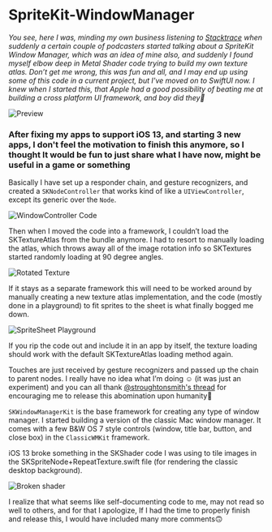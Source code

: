# SpriteKit-WindowManager

*You see, here I was, minding my own business listening to [Stacktrace](https://twitter.com/stacktracepod) when suddenly a certain couple of podcasters started talking about a SpriteKit Window Manager, which was an idea of mine also, and suddenly I found myself elbow deep in Metal Shader code trying to build my own texture atlas.  Don’t get me wrong, this was fun and all, and I may end up using some of this code in a current project, but I've moved on to SwiftUI now.  I knew when I started this,  that Apple had a good possibility of beating me at building a cross platform UI framework, and boy did they🤯*

![Preview](images/WindowManager.GIF)


### After fixing my apps to support iOS 13, and starting 3 new apps, I don't feel the motivation to finish this anymore, so I thought It would be fun to just share what I have now, might be useful in a game or something


Basically I have set up a responder chain, and gesture recognizers, and created a `SKNodeController` that works kind of like a `UIViewController`, except its generic over the `Node`.

![WindowController Code](images/WindowController.png)

Then when I moved the code into a framework, I couldn’t load the SKTextureAtlas from the bundle anymore.  I had to resort to manually loading the atlas, which throws away all of the image rotation info so SKTextures started randomly loading at 90 degree angles.

![Rotated Texture](images/90DegTex.png)

If it stays as a separate framework this will need to be worked around by manually creating a new texture atlas implementation, and the code (mostly done in a playground) to fit sprites to the sheet is what finally bogged me down.

![SpriteSheet Playground](images/SpriteSheet.png)

If you rip the code out and include it in an app by itself, the texture loading should work with the default SKTextureAtlas loading method again.  


Touches are just received by gesture recognizers and passed up the chain to parent nodes.  I really have no idea what I’m doing ☺️ (it was just an experiment) and you can all thank [@stroughtonsmith's thread](https://twitter.com/stroughtonsmith/status/1235348764858159104) for encouraging me to release this abomination upon humanity🤣


`SKWindowManagerKit` is the base framework for creating any type of window manager.  I started building a version of the classic Mac window manager.  It comes with a few B&W OS 7 style controls (window, title bar, button, and close box) in the `ClassicWMKit` framework.


iOS 13 broke something in the SKShader code I was using to tile images in the SKSpriteNode+RepeatTexture.swift file (for rendering the classic desktop background).

![Broken shader](images/WatchWM.png)

I realize that what seems like self-documenting code to me, may not read so well to others, and for that I apologize, If I had the time to properly finish and release this, I would have included many more comments🙃
